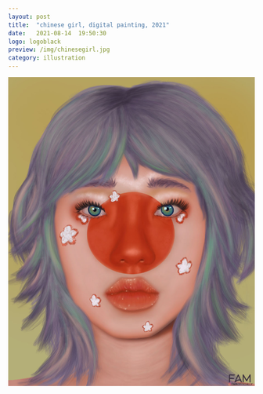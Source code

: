 ```yaml
---
layout: post
title:  "chinese girl, digital painting, 2021"
date:   2021-08-14  19:50:30
logo: logoblack
preview: /img/chinesegirl.jpg
category: illustration
---
```


![night and light](/img/chinesegirl.jpg) 


